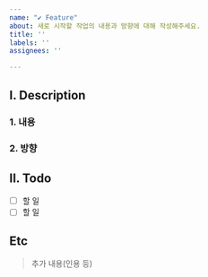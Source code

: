 ```yaml
---
name: "✔ Feature"
about: 새로 시작할 작업의 내용과 방향에 대해 작성해주세요.
title: ''
labels: ''
assignees: ''

---
```


<!--
✔ Feat: 
-->
## I. Description
### 1. 내용

### 2. 방향

## II. Todo
- [ ] 할 일
- [ ] 할 일

## Etc
> 추가 내용(인용 등)
